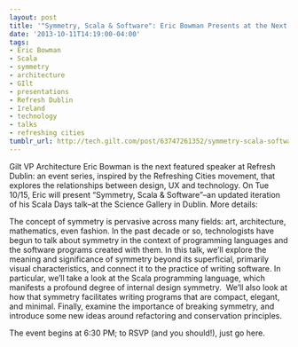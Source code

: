 ```yaml
---
layout: post
title: '"Symmetry, Scala & Software": Eric Bowman Presents at the Next Refresh Dublin'
date: '2013-10-11T14:19:00-04:00'
tags:
- Eric Bowman
- Scala
- symmetry
- architecture
- GIlt
- presentations
- Refresh Dublin
- Ireland
- technology
- talks
- refreshing cities
tumblr_url: http://tech.gilt.com/post/63747261352/symmetry-scala-software-eric-bowman-presents
---
```


Gilt VP Architecture Eric Bowman is the next featured speaker at Refresh Dublin: an event series, inspired by the Refreshing Cities movement, that explores the relationships between design, UX and technology. On Tue 10/15, Eric will present “Symmetry, Scala & Software”–an updated iteration of his Scala Days talk–at the Science Gallery in Dublin. More details:

The concept of symmetry is pervasive across many fields: art, architecture, mathematics, even fashion. In the past decade or so, technologists have begun to talk about symmetry in the context of programming languages and the software programs created with them.
In this talk, we’ll explore the meaning and significance of symmetry beyond its superficial, primarily visual characteristics, and connect it to the practice of writing software. In particular, we’ll take a look at the Scala programming language, which manifests a profound degree of internal design symmetry.  We’ll also look at how that symmetry facilitates writing programs that are compact, elegant, and minimal. Finally, examine the importance of breaking symmetry, and introduce some new ideas around refactoring and conservation principles.

The event begins at 6:30 PM; to RSVP (and you should!), just go here.

